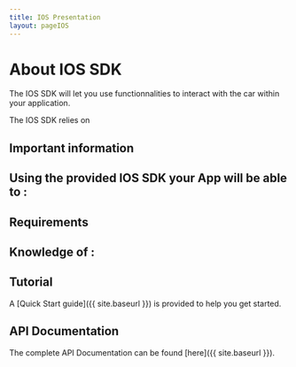 ```yaml
---
title: IOS Presentation
layout: pageIOS
---
```


# About IOS SDK

The IOS SDK will let you use functionnalities to interact with the car within your application.

The IOS SDK relies on




## Important information

Using the provided IOS SDK your App will be able to :
- 


## Requirements

Knowledge of :
- 

## Tutorial

A [Quick Start guide]({{ site.baseurl }}) is provided to help you get started.

## API Documentation

The complete API Documentation can be found [here]({{ site.baseurl }}).